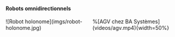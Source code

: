 #### Robots omnidirectionnels

<div class="columns">
<div class="column" width="50%">
![Robot holonome](imgs/robot-holonome.jpg)
</div>
<div class="column" width="50%">
%[AGV chez BA Systèmes](videos/agv.mp4){width=50%}
</div>
</div>
